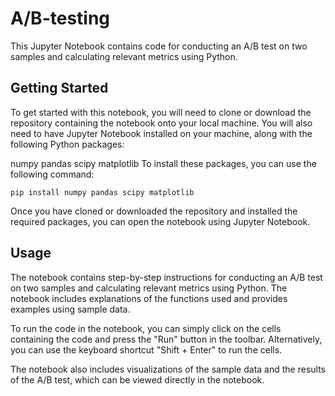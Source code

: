 # A/B-testing 

This Jupyter Notebook contains code for conducting an A/B test on two samples and calculating relevant metrics using Python.

## Getting Started

To get started with this notebook, you will need to clone or download the repository containing the notebook onto your local machine. You will also need to have Jupyter Notebook installed on your machine, along with the following Python packages:

numpy
pandas
scipy
matplotlib
To install these packages, you can use the following command:

```
pip install numpy pandas scipy matplotlib
```
Once you have cloned or downloaded the repository and installed the required packages, you can open the notebook using Jupyter Notebook.

## Usage

The notebook contains step-by-step instructions for conducting an A/B test on two samples and calculating relevant metrics using Python. The notebook includes explanations of the functions used and provides examples using sample data.

To run the code in the notebook, you can simply click on the cells containing the code and press the "Run" button in the toolbar. Alternatively, you can use the keyboard shortcut "Shift + Enter" to run the cells.

The notebook also includes visualizations of the sample data and the results of the A/B test, which can be viewed directly in the notebook.
